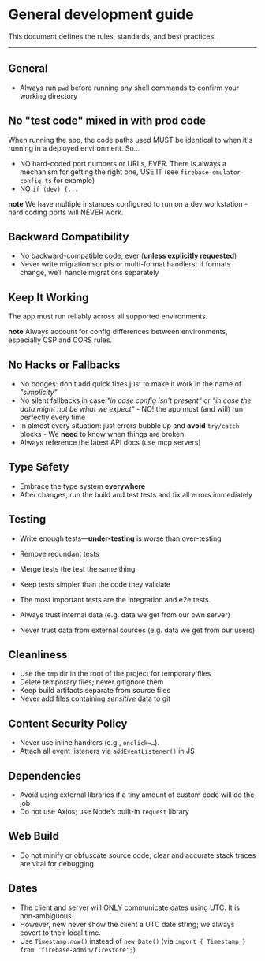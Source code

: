 # General development guide

This document defines the rules, standards, and best practices.

---

## General

* Always run `pwd` before running any shell commands to confirm your working directory

## No "test code" mixed in with prod code

When running the app, the code paths used MUST be identical to when it's running in a deployed environment. So...

- NO hard-coded port numbers or URLs, EVER. There is always a mechanism for getting the right one, USE IT (see `firebase-emulator-config.ts` for example)
- NO `if (dev) {...`

**note** We have multiple instances configured to run on a dev workstation - hard coding ports will NEVER work.

## Backward Compatibility

* No backward-compatible code, ever (**unless explicitly requested**)
* Never write migration scripts or multi-format handlers; If formats change, we’ll handle migrations separately

## Keep It Working

The app must run reliably across all supported environments.

**note** Always account for config differences between environments, especially CSP and CORS rules.

## No Hacks or Fallbacks

* No bodges: don’t add quick fixes just to make it work in the name of _"simplicity"_
* No silent fallbacks in case _"in case config isn't present"_ or _"in case the data might not be what we expect"_ - NO! the app must (and will) run perfectly every time
* In almost every situation: just errors bubble up and **avoid** `try/catch` blocks - We **need** to know when things are broken
* Always reference the latest API docs (use mcp servers)

## Type Safety

* Embrace the type system **everywhere**
* After changes, run the build and test tests and fix all errors immediately

## Testing

* Write enough tests—**under-testing** is worse than over-testing
* Remove redundant tests
* Merge tests the test the same thing
* Keep tests simpler than the code they validate
* The most important tests are the integration and e2e tests.

* Always trust internal data (e.g. data we get from our own server)
* Never trust data from external sources (e.g. data we get from our users)

## Cleanliness

* Use the `tmp` dir in the root of the project for temporary files
* Delete temporary files; never gitignore them
* Keep build artifacts separate from source files
* Never add files containing _sensitive_ data to git 

## Content Security Policy

* Never use inline handlers (e.g., `onclick=…`).
* Attach all event listeners via `addEventListener()` in JS

## Dependencies

* Avoid using external libraries if a tiny amount of custom code will do the job
* Do not use Axios; use Node’s built-in `request` library

## Web Build

* Do not minify or obfuscate source code; clear and accurate stack traces are vital for debugging

## Dates

* The client and server will ONLY communicate dates using UTC. It is non-ambiguous.
* However, new never show the client a UTC date string; we always covert to their local time.
* Use `Timestamp.now()` instead of `new Date()` (via `import { Timestamp } from 'firebase-admin/firestore';`)